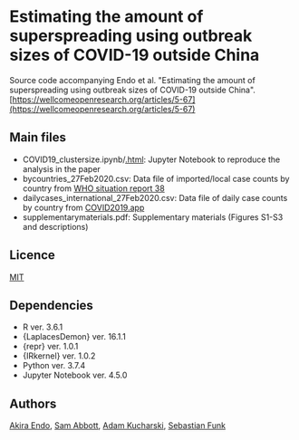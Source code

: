 # Estimating the amount of superspreading using outbreak sizes of COVID-19 outside China
Source code accompanying Endo et al. "Estimating the amount of superspreading using outbreak sizes of COVID-19 outside China". [https://wellcomeopenresearch.org/articles/5-67](https://wellcomeopenresearch.org/articles/5-67)

## Main files
* COVID19_clustersize.ipynb/[.html](https://akira-endo.github.io/COVID19_clustersize/COVID19_clustersize.html):
Jupyter Notebook to reproduce the analysis in the paper
* bycountries_27Feb2020.csv:
Data file of imported/local case counts by country from [WHO situation report 38](https://www.who.int/docs/default-source/coronaviruse/situation-reports/20200227-sitrep-38-covid-19.pdf)
* dailycases_international_27Feb2020.csv:
Data file of daily case counts by country from [COVID2019.app](https://docs.google.com/spreadsheets/d/1mmnYxABvDOG4EzTnV3j2TLJ-ikaua20C1KnpXTROIsI/)
* supplementarymaterials.pdf:
Supplementary materials (Figures S1-S3 and descriptions)
## Licence

[MIT](https://github.com/akira-endo/Intro-PMCMC/blob/master/LICENSE)

## Dependencies
* R ver. 3.6.1
* {LaplacesDemon} ver. 16.1.1
* {repr} ver. 1.0.1
* {IRkernel} ver. 1.0.2
* Python ver. 3.7.4
* Jupyter Notebook ver. 4.5.0

## Authors

[Akira Endo](https://github.com/akira-endo), 
[Sam Abbott](https://github.com/seabbs),
[Adam Kucharski](https://github.com/adamkucharski), 
[Sebastian Funk](https://github.com/sbfnk)
